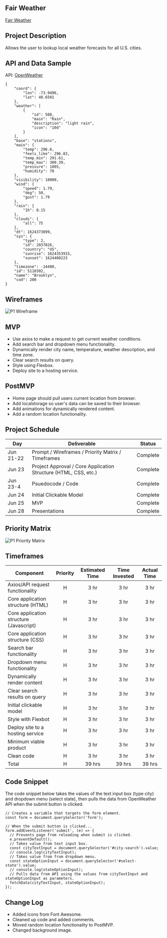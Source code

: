 ## Fair Weather

[Fair Weather](https://skillsxfinesse04.github.io/Fair-Weather/)


## Project Description

Allows the user to lookup local weather forecasts for all U.S. cities.


## API and Data Sample

API: [OpenWeather](https://openweathermap.org/current)

```
{
    "coord": {
        "lon": -73.9496,
        "lat": 40.6501
    },
    "weather": [
        {
            "id": 500,
            "main": "Rain",
            "description": "light rain",
            "icon": "10d"
        }
    ],
    "base": "stations",
    "main": {
        "temp": 296.6,
        "feels_like": 296.83,
        "temp_min": 291.61,
        "temp_max": 300.39,
        "pressure": 1005,
        "humidity": 70
    },
    "visibility": 10000,
    "wind": {
        "speed": 1.79,
        "deg": 50,
        "gust": 1.79
    },
    "rain": {
        "1h": 0.15
    },
    "clouds": {
        "all": 75
    },
    "dt": 1624373099,
    "sys": {
        "type": 2,
        "id": 2037026,
        "country": "US",
        "sunrise": 1624353915,
        "sunset": 1624408223
    },
    "timezone": -14400,
    "id": 5110302,
    "name": "Brooklyn",
    "cod": 200
}
```


## Wireframes

![P1 Wireframe](https://user-images.githubusercontent.com/66581031/122944389-c9fdf500-d345-11eb-95d7-bef75edb2d7f.png)


## MVP 

- Use axios to make a request to get current weather conditions.
- Add search bar and dropdown menu functionality.
- Dynamically render city name, temperature, weather description, and time zone.
- Clear search results on query.
- Style using Flexbox.
- Deploy site to a hosting service.


## PostMVP  

- Home page should pull users current location from browser.
- Add localstorage so user's data can be saved to their browser.
- Add animations for dynamically rendered content.
- Add a random location functionality.


## Project Schedule

|  Day | Deliverable | Status
|---|---| ---|
|Jun 21-22| Prompt / Wireframes / Priority Matrix / Timeframes | Complete
|Jun 23| Project Approval / Core Application Structure (HTML, CSS, etc.) | Complete
|Jun 23-4| Psuedocode / Code | Complete
|Jun 24| Initial Clickable Model | Complete
|Jun 25| MVP | Complete
|Jun 28| Presentations | Complete


## Priority Matrix

![P1 Priority Matrix](https://user-images.githubusercontent.com/66581031/122933019-3d9b0480-d33c-11eb-83d9-b1f82e854422.png)


## Timeframes

| Component | Priority | Estimated Time | Time Invested | Actual Time |
| --- | :---: |  :---: | :---: | :---: |
| Axios/API request functionality | H | 3 hr | 3 hr | 3 hr |
| Core application structure (HTML) | H | 3 hr | 3 hr | 3 hr |
| Core application structure (Javascript) | H | 3 hr | 3 hr | 3 hr |
| Core application structure (CSS) | H | 3 hr | 3 hr | 3 hr |
| Search bar functionality | H | 3 hr | 3 hr | 3 hr |
| Dropdown menu functionality | H | 3 hr | 3 hr | 3 hr |
| Dynamically render content | H | 3 hr | 3 hr | 3 hr |
| Clear search results on query | H | 3 hr | 3 hr | 3 hr |
| Initial clickable model | H | 3 hr | 3 hr | 3 hr |
| Style with Flexbot| H | 3 hr | 3 hr | 3 hr |
| Deploy site to a hosting service| H | 3 hr | 3 hr | 3 hr |
| Minimum viable product | H | 3 hr | 3 hr | 3 hr |
| Clean code | H | 3 hr | 3 hr | 3 hr |
| Total | H | 39 hrs| 39 hrs | 39 hrs |


## Code Snippet

The code snippet below takes the values of the text input box (type city) and dropdown menu (select state), then pulls the data from OpenWeather API when the submit button is clicked.

```
// Creates a variable that targets the form element.
const form = document.querySelector('form');

// When the submit button is clicked...
form.addEventListener('submit', (e) => {
  // Prevents page from reloading when submit is clicked.
  e.preventDefault();
  // Takes value from text input box.
  const cityTextInput = document.querySelector('#city-search').value;
  // console.log(cityTextInput);
  // Takes value from from dropdown menu.
  const stateOptionInput = document.querySelector('#select-state').value;
  // console.log(stateOptionInput);
  // Pulls data from API using the values from cityTextInput and stateOptionInput as parameters.
  fetchData(cityTextInput, stateOptionInput);
});
```


## Change Log

- Added icons from Font Awesome.
- Cleaned up code and added comments.
- Moved random location functionality to PostMVP.
- Changed background image.
